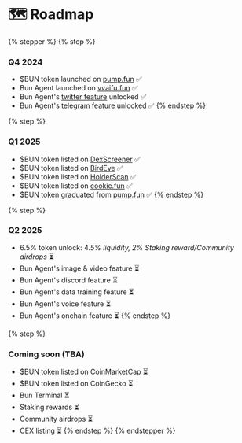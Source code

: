 # 🗺️ Roadmap

{% stepper %}
{% step %}
### Q4 2024

* $BUN token launched on [pump.fun](https://pump.fun/coin/5KSo7GM3pwjjr1yGtfsy5G1X5c6FGDhiaZm7Cpzppump) ✅️
* Bun Agent launched on [vvaifu.fun](https://vvaifu.fun/character/6772d024ec7e994f9e2e374a) ✅️
* Bun Agent's [twitter feature](https://x.com/0xiLBiscione) unlocked ✅️
* Bun Agent's [telegram feature](https://t.me/buncoinsol) unlocked ✅️
{% endstep %}

{% step %}
### Q1 2025

* $BUN token listed on [DexScreener](https://dexscreener.com/solana/5KSo7GM3pwjjr1yGtfsy5G1X5c6FGDhiaZm7Cpzppump) ✅️
* $BUN token listed on [BirdEye](https://www.birdeye.so/token/5KSo7GM3pwjjr1yGtfsy5G1X5c6FGDhiaZm7Cpzppump?chain=solana) ✅️
* $BUN token listed on [HolderScan](https://holderscan.com/token/5KSo7GM3pwjjr1yGtfsy5G1X5c6FGDhiaZm7Cpzppump) ✅️
* $BUN token listed on [cookie.fun](https://www.cookie.fun/en/agent/bun) ✅️
* $BUN token graduated from [pump.fun](https://pump.fun/coin/5KSo7GM3pwjjr1yGtfsy5G1X5c6FGDhiaZm7Cpzppump) ✅
{% endstep %}

{% step %}
### Q2 2025

* 6.5% token unlock: &#x34;_.5% liquidity, 2% Staking reward/Community airdrops_ ⏳️
* Bun Agent's image & video feature ⏳️
* Bun Agent's discord feature ⏳️
* Bun Agent's data training feature ⏳️
* Bun Agent's voice feature ⏳️
* Bun Agent's onchain feature ⏳️
{% endstep %}

{% step %}
### Coming soon (TBA)

* $BUN token listed on CoinMarketCap ⏳️
* $BUN token listed on CoinGecko ⏳️
* Bun Terminal ⏳️
* Staking rewards ⏳️
* Community airdrops ⏳️
* CEX listing ⏳️
{% endstep %}
{% endstepper %}
